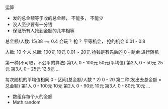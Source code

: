 运算
- 发的总金额等于收的总金额， 不能多， 不能少
- 没人至少要有一分钱
- 保证所有人抢到金额的几率相等

总金额/人数: 15/38 ~= 0.4
会玩？ 抢？
平等机会， 抢的机会
0.01 - 0.8

人数: 10 个人 总额: 100元
10元 0.01 ~ 20元
抢钱是有先后的  0 - 剩余 进行随机

第一种(不可取，不公平的算法)
第1人      0 - 100元      50元(平均值)
第2人      0 - 50元       25元
第3人      0 - 25元       12.5元
...

每次随机的平均值相同
0 - 区间(总金额/人数 * 2)
0 - 20
第二种(发出去总金额 = 总金额) 
第1人      0 - 100元      10元
第2人      0 - 90元       10元
第3人      0 - 80元       10元
...
- 数组存每个人的金额
- Math.random